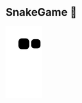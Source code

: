 # SnakeGame :snake:

![Snake animation](https://github.com/rafaballerini/rafaballerini/blob/output/github-contribution-grid-snake.svg)

